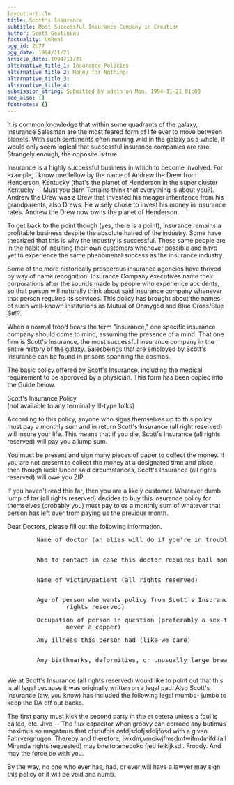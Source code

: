 ```yaml
---
layout:article
title: Scott's Insurance
subtitle: Most Successful Insurance Company in Creation
author: Scott Gastineau
factuality: UnReal
pgg_id: 2U77
pgg_date: 1994/11/21
article_date: 1994/11/21
alternative_title_1: Insurance Policies
alternative_title_2: Money for Nothing
alternative_title_3: 
alternative_title_4: 
submission_string: Submitted by admin on Mon, 1994-11-21 01:00
see_also: []
footnotes: {}
---
```

<div>
<p>It is common knowledge that within some quadrants of the galaxy, Insurance Salesman are the most feared form of life ever to move between planets. With such sentiments often running wild in the galaxy as a whole, it would only seem logical that successful insurance companies are rare. Strangely enough, the opposite is true.</p>
<p>Insurance is a highly successful business in which to become involved. For example, I know one fellow by the name of Andrew the Drew from Henderson, Kentucky (that's the planet of Henderson in the super cluster Kentucky -- Must you darn Terrains think that everything is about you?). Andrew the Drew was a Drew that invested his meager inheritance from his grandparents, also Drews. He wisely chose to invest his money in insurance rates. Andrew the Drew now owns the planet of Henderson.</p>
<p>To get back to the point though (yes, there is a point), insurance remains a profitable business despite the absolute hatred of the industry. Some have theorized that this is why the industry is successful. These same people are in the habit of insulting their own customers whenever possible and have yet to experience the same phenomenal success as the insurance industry.</p>
<p>Some of the more historically prosperous insurance agencies have thrived by way of name recognition. Insurance Company executives name their corporations after the sounds made by people who experience accidents, so that person will naturally think about said insurance company whenever that person requires its services. This policy has brought about the names of such well-known institutions as Mutual of Ohmygod and Blue Cross/Blue $#!?.</p>
<p>When a normal frood hears the term "insurance," one specific insurance company should come to mind, assuming the presence of a mind. That one firm is Scott's Insurance, the most successful insurance company in the entire history of the galaxy. Salesbeings that are employed by Scott's Insurance can be found in prisons spanning the cosmos.</p>
<p>The basic policy offered by Scott's Insurance, including the medical requirement to be approved by a physician. This form has been copied into the Guide below.</p>
<p>Scott's Insurance Policy<br>
(not available to any terminally ill-type folks)</p>
<p>According to this policy, anyone who signs themselves up to this policy must pay a monthly sum and in return Scott's Insurance (all right reserved) will insure your life. This means that if you die, Scott's Insurance (all rights reserved) will pay you a lump sum.</p>
<p>You must be present and sign many pieces of paper to collect the money. If you are not present to collect the money at a designated time and place, then though luck! Under said circumstances, Scott's Insurance (all rights reserved) will owe you ZIP.</p>
<p>If you haven't read this far, then you are a likely customer. Whatever dumb lump of tar (all rights reserved) decides to buy this insurance policy for themselves (probably you) must pay to us a monthly sum of whatever that person has left over from paying us the previous month.</p>
<p>Dear Doctors, please fill out the following information.</p>
<pre>
        Name of doctor (an alias will do if you're in trouble with the law)
                ______________________________
</pre>
<pre>
        Who to contact in case this doctor requires bail money
                ______________________________
</pre>
<pre>
        Name of victim/patient (all rights reserved)
                ______________________________
</pre>
<pre>
        Age of person who wants policy from Scott's Insurance (all
                rights reserved)__________________________
</pre>
<pre>
        Occupation of person in question (preferably a sex-therapist,
                never a copper)___________________________
</pre>
<pre>
        Any illness this person had (like we care)
                ______________________________
</pre>
<pre>
        Any birthmarks, deformities, or unusually large breasts
                ______________________________
</pre>
<p>We at Scott's Insurance (all rights reserved) would like to point out that this is all legal because it was originally written on a legal pad. Also Scott's Insurance (aw, you know) has included the following legal mumbo- jumbo to keep the DA off out backs.</p>
<p>The first party must kick the second party in the et cetera unless a foul is called, etc. Jive -- The flux capacitor when groovy can corrode any butimus maximus so magatmus that ofsdufois osfdjsdofjsdoijfosd with a given Fahrvergnugen. Thereby and therefore, iwxdm,vmoiwjfmsdmfwifmdmifd (all Miranda rights requested) may bneitoiamepokc fjed fejkljksdl. Froody. And may the force be with you.</p>
<p>By the way, no one who ever has, had, or ever will have a lawyer may sign this policy or it will be void and numb. <!--Amazon_CLS_IM_END--></p>
</div>

